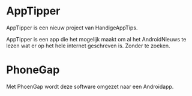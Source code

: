 # AppTipper
AppTipper is een nieuw project van HandigeAppTips.

AppTipper is een app die het mogelijk maakt om al het AndroidNieuws te lezen wat er op het hele internet geschreven is. Zonder te zoeken.

# PhoneGap
Met PhoenGap wordt deze software omgezet naar een Androidapp.
